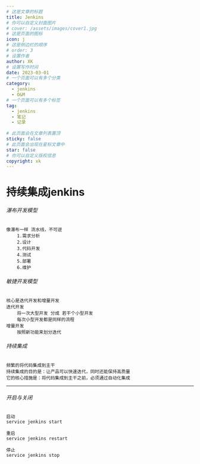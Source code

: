 ```yaml
---
# 这是文章的标题
title: Jenkins 
# 你可以自定义封面图片
# cover: /assets/images/cover1.jpg
# 这是页面的图标
icon: j
# 这是侧边栏的顺序
# order: 3
# 设置作者
author: XK
# 设置写作时间
date: 2023-03-01
# 一个页面可以有多个分类
category:
  - jenkins
  - O&M
# 一个页面可以有多个标签
tag:
  - jenkins
  - 笔记
  - 记录
  
# 此页面会在文章列表置顶
sticky: false
# 此页面会出现在星标文章中
star: false
# 你可以自定义版权信息
copyright: xk
---
```


# 持续集成jenkins

###### 瀑布开发模型

    像瀑布一样 流水线，不可逆
        1.需求分析
        2.设计
        3.代码开发
        4.测试
        5.部署
        6.维护

###### 敏捷开发模型

    核心是迭代开发和增量开发
    迭代开发
        将一次大型开发 分成 若干个小型开发
        每次小型开发都是同样的流程
    增量开发
        按照新功能来划分迭代

###### 持续集成

    频繁的将代码集成到主干
    持续集成的目的是：让产品可以快速迭代，同时还能保持高质量
    它的核心措施是：将代码集成到主干之前，必须通过自动化集成

***

###### 开启与关闭

    启动
    service jenkins start

    重启
    service jenkins restart

    停止
    service jenkins stop

